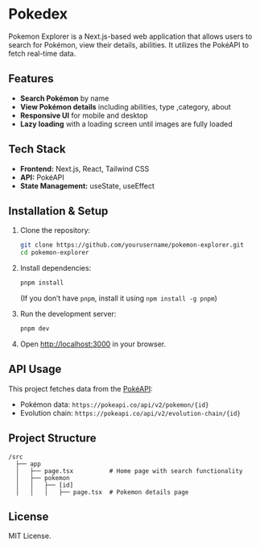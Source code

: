 # Pokedex

Pokemon Explorer is a Next.js-based web application that allows users to search for Pokémon, view their details, abilities. It utilizes the PokéAPI to fetch real-time data.

## Features
- **Search Pokémon** by name
- **View Pokémon details** including abilities, type ,category, about
- **Responsive UI** for mobile and desktop
- **Lazy loading** with a loading screen until images are fully loaded

## Tech Stack
- **Frontend:** Next.js, React, Tailwind CSS
- **API:** PokéAPI
- **State Management:** useState, useEffect

## Installation & Setup

1. Clone the repository:
   ```bash
   git clone https://github.com/yourusername/pokemon-explorer.git
   cd pokemon-explorer
   ```

2. Install dependencies:
   ```bash
   pnpm install
   ```
   (If you don’t have `pnpm`, install it using `npm install -g pnpm`)

3. Run the development server:
   ```bash
   pnpm dev
   ```

4. Open [http://localhost:3000](http://localhost:3000) in your browser.

## API Usage
This project fetches data from the [PokéAPI](https://pokeapi.co/):
- Pokémon data: `https://pokeapi.co/api/v2/pokemon/{id}`
- Evolution chain: `https://pokeapi.co/api/v2/evolution-chain/{id}`

## Project Structure
```
/src
  ├── app
  │   ├── page.tsx          # Home page with search functionality
  │   ├── pokemon
  │   │   ├── [id]
  │   │   │   ├── page.tsx  # Pokemon details page
```


## License
MIT License.

